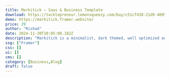 ```yaml
---
title: Markitick — Saas & Business Template
download: https://tacklepreneur.lemonsqueezy.com/buy/c51cf438-21d9-4095-b043-b72c0344acc1
demo: https://markitick.framer.website/
price: 29
author: "Rishad"
date: 2024-11-30T10:05:08.182Z
description: "Markitick is a minimalist, dark themed, well optimized and responsive framer template based on a marketing website theme which having total of 7 pages. It completely designed and structured under a proper style guide."
ssg: ["Framer"]
css: []
ui: []
cms: []
category: [Business,Blog]
draft: false
---
```

